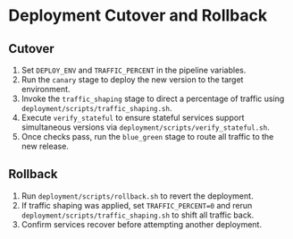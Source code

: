 # Deployment Cutover and Rollback

## Cutover

1. Set `DEPLOY_ENV` and `TRAFFIC_PERCENT` in the pipeline variables.
2. Run the `canary` stage to deploy the new version to the target environment.
3. Invoke the `traffic_shaping` stage to direct a percentage of traffic using `deployment/scripts/traffic_shaping.sh`.
4. Execute `verify_stateful` to ensure stateful services support simultaneous versions via `deployment/scripts/verify_stateful.sh`.
5. Once checks pass, run the `blue_green` stage to route all traffic to the new release.

## Rollback

1. Run `deployment/scripts/rollback.sh` to revert the deployment.
2. If traffic shaping was applied, set `TRAFFIC_PERCENT=0` and rerun `deployment/scripts/traffic_shaping.sh` to shift all traffic back.
3. Confirm services recover before attempting another deployment.
